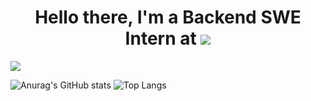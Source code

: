 <div align="center"><h1>Hello there, I'm a Backend SWE Intern at <a href=""><img src="https://cdn.comparably.com/26860242/l/72913_logo_quickbase.png"/></a></h1> </div>

![](https://komarev.com/ghpvc/?username=asynchroza)

![Anurag's GitHub stats](https://github-readme-stats.vercel.app/api?username=asynchroza&count_private=true&theme=radical)
![Top Langs](https://github-readme-stats.vercel.app/api/top-langs/?username=asynchroza&theme=radical&layout=compact&hide=css,html)



